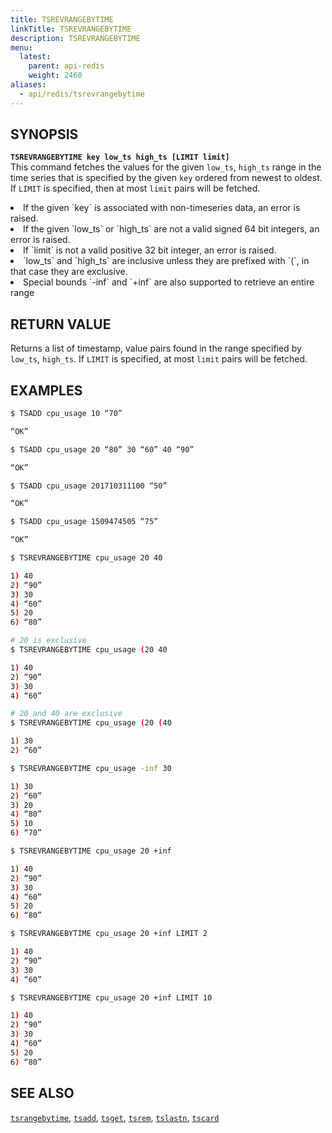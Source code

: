 ```yaml
---
title: TSREVRANGEBYTIME
linkTitle: TSREVRANGEBYTIME
description: TSREVRANGEBYTIME
menu:
  latest:
    parent: api-redis
    weight: 2460
aliases:
  - api/redis/tsrevrangebytime
---
```


## SYNOPSIS
<b>`TSREVRANGEBYTIME key low_ts high_ts [LIMIT limit]`</b><br>
This command fetches the values for the given `low_ts`, `high_ts` range in the time series that is
specified by the given `key` ordered from newest to oldest. If `LIMIT` is specified, then at most
`limit` pairs will be fetched.

<li>If the given `key` is associated with non-timeseries data, an error is raised.</li>
<li>If the given `low_ts` or `high_ts` are not a valid signed 64 bit integers, an error is raised.</li>
<li>If `limit` is not a valid positive 32 bit integer, an error is raised.</li>
<li>`low_ts` and `high_ts` are inclusive unless they are prefixed with `(`, in that case they are
exclusive.</li>
<li>Special bounds `-inf` and `+inf` are also supported to retrieve an entire range</li>

## RETURN VALUE
Returns a list of timestamp, value pairs found in the range specified by `low_ts`, `high_ts`. If
`LIMIT` is specified, at most `limit` pairs will be fetched.

## EXAMPLES
```{.sh .copy .separator-dollar}
$ TSADD cpu_usage 10 “70”
```
```sh
“OK”
```
```{.sh .copy .separator-dollar}
$ TSADD cpu_usage 20 “80” 30 “60” 40 “90”
```
```sh
“OK”
```
```{.sh .copy .separator-dollar}
$ TSADD cpu_usage 201710311100 “50”
```
```sh
“OK”
```
```{.sh .copy .separator-dollar}
$ TSADD cpu_usage 1509474505 “75”
```
```sh
“OK”
```
```{.sh .copy .separator-dollar}
$ TSREVRANGEBYTIME cpu_usage 20 40
```
```sh
1) 40
2) “90”
3) 30
4) “60”
5) 20
6) “80”
```
```{.sh .copy .separator-dollar}
# 20 is exclusive
$ TSREVRANGEBYTIME cpu_usage (20 40
```
```sh
1) 40
2) “90”
3) 30
4) “60”
```
```{.sh .copy .separator-dollar}
# 20 and 40 are exclusive
$ TSREVRANGEBYTIME cpu_usage (20 (40
```
```sh
1) 30
2) “60”
```
```{.sh .copy .separator-dollar}
$ TSREVRANGEBYTIME cpu_usage -inf 30
```
```sh
1) 30
2) “60”
3) 20
4) “80”
5) 10
6) “70”
```
```{.sh .copy .separator-dollar}
$ TSREVRANGEBYTIME cpu_usage 20 +inf
```
```sh
1) 40
2) “90”
3) 30
4) “60”
5) 20
6) “80”
```
```{.sh .copy .separator-dollar}
$ TSREVRANGEBYTIME cpu_usage 20 +inf LIMIT 2
```
```sh
1) 40
2) “90”
3) 30
4) “60”
```
```{.sh .copy .separator-dollar}
$ TSREVRANGEBYTIME cpu_usage 20 +inf LIMIT 10
```
```sh
1) 40
2) “90”
3) 30
4) “60”
5) 20
6) “80”
```

## SEE ALSO
[`tsrangebytime`](../tsrangebytime/), [`tsadd`](../tsadd/), [`tsget`](../tsget/),
[`tsrem`](../tsrem/), [`tslastn`](../tslastn/), [`tscard`](../tscard/)
